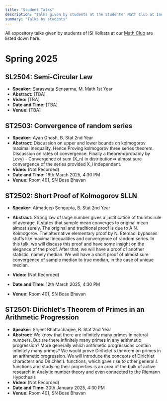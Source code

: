 ```yaml
---
title: "Student Talks"
description: "Talks given by students at the Students' Math Club at Indian Statistical Institute, Kolkata."
summary: "Talks by students"
---
```


All expository talks given by students of ISI Kolkata at our [Math Club](/) are listed down here.

# Spring 2025

## SL2504: Semi-Circular Law

- **Speaker:** Saraswata Sensarma, M. Math 1st Year
- **Abstract:** [TBA]
- **Video:** [TBA]
- **Date and Time:** [TBA]
- **Venue:** [TBA]

## ST2503: Convergence of random series

- **Speaker:** Ayan Ghosh, B. Stat 2nd Year
- **Abstract:** Discussion on upper and lower bounds on kolmogorov maximal inequality, Hence Proving kolmogorov three series theorem. Discussion on rates of convergence. Finally a theorem(probably by Levy) - Convergence of sum (X_n) in distribution=> almost sure convergence of the series provided X_i independent.
- **Video:** (Not Recorded)
- **Date and Time:** 18th March 2025, 4:30 PM
- **Venue:** Room 401, SN Bose Bhavan


## ST2502: Short Proof of Kolmogorov SLLN

- **Speaker:** Atmadeep Sengupta, B. Stat 2nd Year
- **Abstract:** Strong law of large number gives a justification of thumbs rule of average. It states that sample mean converges to original mean almost surely. The original and traditional proof is due to A.N. Kolmogorov. The alternative elementary proof by N. Etemadi bypasses stuffs like maximal inequalities and convergence of random series. In this talk, we will discuss this proof and have some insight on the elegance of the proof. After that, we will have a proof of another statistic, namely median. We will have a short proof of almost sure convergence of sample median to true median, in the case of unique median.

- **Video:** (Not Recorded)
- **Date and Time:** 12th March 2025, 4:30 PM
- **Venue:** Room 401, SN Bose Bhavan

## ST2501: Dirichlet's Theorem of Primes in an Arithmetic Progression

- **Speaker:** Srijeet Bhattacharjee, B. Stat 2nd Year
- **Abstract:** We know that there are infinitely many primes in natural numbers. But are there infinitely many primes in any arithmetic progression? More generally which arithmetic progressions contain infinitely many primes? We would prove Dirihclet's theorem on primes in an arithmetic progression. We will introduce the concepts of Dirichlet characters and Dirichlet $L$ functions, which gave rise to other general $L$ functions  and studying their properties is an area of the bulk of active research in Analytic number theory and even connected to the Riemann Hypothesis
- **Video:** (Not Recorded)
- **Date and Time:** 30th January 2025, 4:30 PM
- **Venue:** Room 401, SN Bose Bhavan
<!-- 
## SL2504: Ramanujan's Circle Method, and application to Partition Number

- **Speaker:** Srijeet Bhattacharjee, B. Stat Year, 2nd Year
- **Abstract:** [TBA]
- **Video:** [TBA]
- **Date and Time:** [TBA]
- **Venue:** [TBA] -->
